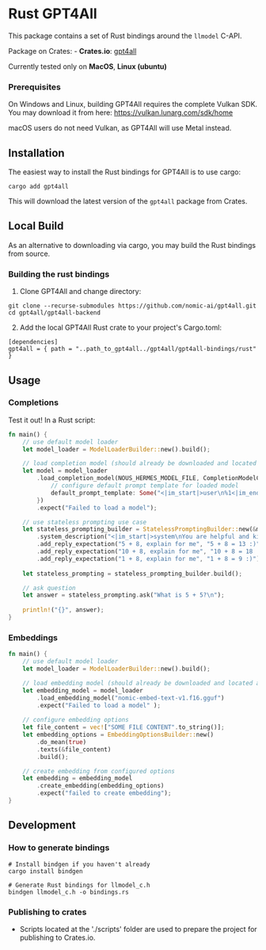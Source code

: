 # Rust GPT4All

This package contains a set of Rust bindings around the `llmodel` C-API.

Package on Crates: - **Crates.io**: [gpt4all](https://crates.io/crates/gpt4all)

Currently tested only on **MacOS**, **Linux (ubuntu)**

### Prerequisites

On Windows and Linux, building GPT4All requires the complete Vulkan SDK. You may download it from here: https://vulkan.lunarg.com/sdk/home

macOS users do not need Vulkan, as GPT4All will use Metal instead.

## Installation

The easiest way to install the Rust bindings for GPT4All is to use cargo:

```
cargo add gpt4all
```

This will download the latest version of the `gpt4all` package from Crates.

## Local Build

As an alternative to downloading via cargo, you may build the Rust bindings from source.

### Building the rust bindings

1. Clone GPT4All and change directory:
```
git clone --recurse-submodules https://github.com/nomic-ai/gpt4all.git
cd gpt4all/gpt4all-backend
```

2. Add the local GPT4All Rust crate to your project's Cargo.toml:
```
[dependencies]
gpt4all = { path = "..path_to_gpt4all../gpt4all/gpt4all-bindings/rust" }
```

## Usage

### Completions
Test it out! In a Rust script:

```rust
fn main() {
    // use default model loader
    let model_loader = ModelLoaderBuilder::new().build();

    // load completion model (should already be downloaded and located at default directory 'HOME_DIR/.cache/gpt4all)
    let model = model_loader
        .load_completion_model(NOUS_HERMES_MODEL_FILE, CompletionModelConfig {
            // configure default prompt template for loaded model
            default_prompt_template: Some("<|im_start|>user\n%1<|im_end|>\n<|im_start|>assistant\n%2<|im_end|>\n".to_string()),
        })
        .expect("Failed to load a model");

    // use stateless prompting use case
    let stateless_prompting_builder = StatelessPromptingBuilder::new(&model)
        .system_description("<|im_start|>system\nYou are helpful and kind math teacher.\n<|im_end|>\n")
        .add_reply_expectation("5 + 8, explain for me", "5 + 8 = 13 :)")
        .add_reply_expectation("10 + 8, explain for me", "10 + 8 = 18 :)")
        .add_reply_expectation("1 + 8, explain for me", "1 + 8 = 9 :)");
    
    let stateless_prompting = stateless_prompting_builder.build();

    // ask question
    let answer = stateless_prompting.ask("What is 5 + 5?\n");
    
    println!("{}", answer);
}
```


### Embeddings

```rust
fn main() {
    // use default model loader
    let model_loader = ModelLoaderBuilder::new().build();

    // load embedding model (should already be downloaded and located at default directory 'HOME_DIR/.cache/gpt4all)
    let embedding_model = model_loader
        .load_embedding_model("nomic-embed-text-v1.f16.gguf")
        .expect("Failed to load a model" );
    
    // configure embedding options
    let file_content = vec!["SOME FILE CONTENT".to_string()];
    let embedding_options = EmbeddingOptionsBuilder::new()
        .do_mean(true)
        .texts(&file_content)
        .build();

    // create embedding from configured options
    let embedding = embedding_model
        .create_embedding(embedding_options)
        .expect("failed to create embedding");
}
```

## Development

### How to generate bindings
```
# Install bindgen if you haven't already
cargo install bindgen

# Generate Rust bindings for llmodel_c.h
bindgen llmodel_c.h -o bindings.rs
```

### Publishing to crates
 - Scripts located at the './scripts' folder are used to prepare the project for publishing to Crates.io.
